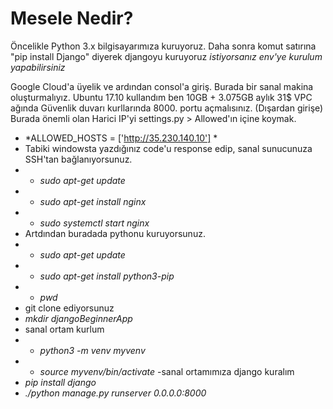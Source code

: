 # Mesele Nedir?

Öncelikle Python 3.x bilgisayarımıza kuruyoruz.
Daha sonra komut satırına "pip install Django" diyerek djangoyu kuruyoruz
*istiyorsanız env'ye kurulum yapabilirsiniz*

Google Cloud'a üyelik ve ardından consol'a giriş.
Burada bir sanal makina oluşturmalıyız.
Ubuntu 17.10 kullandım ben 10GB + 3.075GB aylık 31$
VPC ağında Güvenlik duvarı kurllarında 8000. portu açmalısınız. (Dışardan girişe)
Burada önemli olan Harici IP'yi settings.py > Allowed'ın içine koymak.
- *ALLOWED_HOSTS = ['http://35.230.140.10'] *
- Tabiki windowsta yazdığınız code'u response edip, sanal sunucunuza SSH'tan bağlanıyorsunuz.
- - *sudo apt-get update*
- - *sudo apt-get install nginx*
- - *sudo systemctl start nginx*
- Artdından buradada pythonu kuruyorsunuz.
- - *sudo apt-get update*
- - *sudo apt-get install python3-pip*
- - *pwd*
- git clone ediyorsunuz
- *mkdir djangoBeginnerApp*
- sanal ortam kurlum
- - *python3 -m venv myvenv*
- - *source myvenv/bin/activate*
-sanal ortamımıza django kuralım
- *pip install django*
- *./python manage.py runserver 0.0.0.0:8000*

